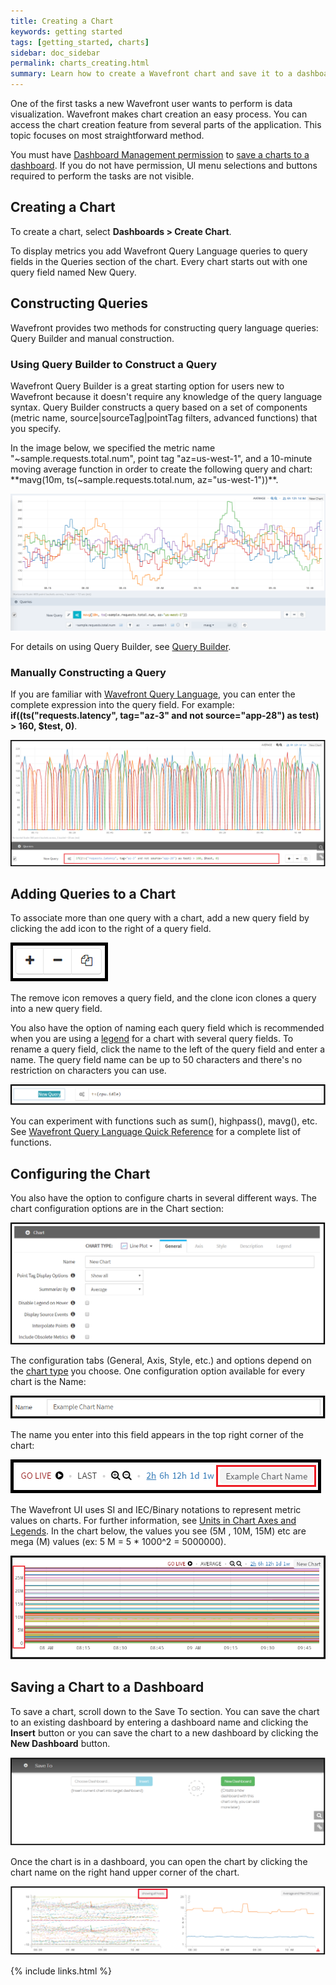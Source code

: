 ```yaml
---
title: Creating a Chart
keywords: getting started
tags: [getting_started, charts]
sidebar: doc_sidebar
permalink: charts_creating.html
summary: Learn how to create a Wavefront chart and save it to a dashboard. 
---
```

One of the first tasks a new Wavefront user wants to perform is data visualization.  Wavefront makes chart creation an easy process. You can access the chart creation feature from several parts of the application. This topic focuses on most straightforward method.

You must have [Dashboard Management permission](permissions) to [save a charts to a dashboard](#save). If you do not have permission, UI menu selections and buttons required to perform the tasks are not visible.

## Creating a Chart

To create a chart, select **Dashboards > Create Chart**. 

To display metrics you add Wavefront Query Language queries to query fields in the Queries section of the chart. Every chart starts out with one query field named New Query.
 
## Constructing Queries

Wavefront provides two methods for constructing query language queries: Query Builder and manual construction.

### Using Query Builder to Construct a Query
Wavefront Query Builder is a great starting option for users new to Wavefront because it doesn't require any knowledge of the query language syntax. Query Builder constructs a query based on a set of components (metric name, source|sourceTag|pointTag filters, advanced functions) that you specify. 

In the image below, we specified the metric name "~sample.requests.total.num", point tag "az=us-west-1", and a 10-minute moving average function in order to create the following query and chart: **mavg(10m, ts(~sample.requests.total.num, az="us-west-1"))**.

![query_builder_2](images/query_builder_2.png)

For details on using Query Builder, see [Query Builder](query_language_query_builder).

### Manually Constructing a Query
If you are familiar with [Wavefront Query Language](query_language_getting_started), you can enter the complete expression into the query field. For example: **if((ts("requests.latency", tag="az-3" and not source="app-28") as test) > 160, $test, 0)**.

![query_field_free_form](images/query_field_free_form.png)

## Adding Queries to a Chart
To associate more than one query with a chart, add a new query field by clicking the add icon <i class="fa fa-plus"></i> to the right of a query field.

![add_query](images/add_query.png)

The remove icon <i class="fa fa-minus"></i> removes a query field, and the clone icon <i class="fa fa-files-o"></i> clones a query into a new query field.
 
You also have the option of naming each query field which is recommended when you are using a [legend](charts#legend) for a chart with several query fields. To rename a query field, click the name to the left of the query field and enter a name. The query field name can be up to 50 characters and there's no restriction on characters you can use.

![rename_query_field](images/rename_query_field.png)

You can experiment with functions such as sum(), highpass(), mavg(), etc. See [Wavefront Query Language Quick Reference](query_language_reference) for a complete list of functions.
 
## Configuring the Chart
You also have the option to configure charts in several different ways. The chart configuration options are in the Chart section:

![chart_section](images/chart_section.png)

The configuration tabs (General, Axis, Style, etc.) and options depend on the [chart type](charts) you choose. One configuration option available for every chart is the Name:

![chart_name_field](images/chart_name_field.png)

The name you enter into this field appears in the top right corner of the chart:

![chart_name_corner](images/chart_name_corner.png)

The Wavefront UI uses SI and IEC/Binary notations to represent metric values on charts. For further information, see [Units in Chart Axes and Legends](charts_units). In the chart below, the values you see (5M , 10M, 15M) etc are mega (M) values (ex: 5 M = 5 * 1000^2 = 5000000).

![SI_notation](images/SI_notation.png)

<a name="save"></a>

## Saving a Chart to a Dashboard
To save a chart, scroll down to the Save To section.  You can save the chart to an existing dashboard by entering a dashboard name and clicking the **Insert** button or you can save the chart to a new dashboard by clicking the **New Dashboard** button.

![save_chart](images/save_chart.png)

Once the chart is in a dashboard, you can open the chart by clicking the chart name on the right hand upper corner of the chart.

![open_chart](images/open_chart.png)

{% include links.html %}
